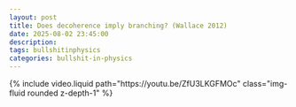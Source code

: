 ```yaml
---
layout: post
title: Does decoherence imply branching? (Wallace 2012)
date: 2025-08-02 23:45:00
description: 
tags: bullshitinphysics
categories: bullshit-in-physics
---
```


<div class="row mt-3">
    <div class="col-sm mt-3 mt-md-0">
        {% include video.liquid path="https://youtu.be/ZfU3LKGFMOc" class="img-fluid rounded z-depth-1" %}
    </div>
</div>
